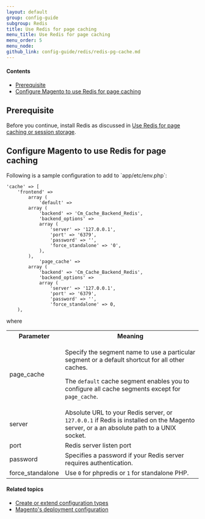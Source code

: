 ```yaml
---
layout: default
group: config-guide
subgroup: Redis
title: Use Redis for page caching
menu_title: Use Redis for page caching
menu_order: 5
menu_node: 
github_link: config-guide/redis/redis-pg-cache.md
---
```


#### Contents
*	<a href="#reds-sess-prereq">Prerequisite</a>
*	<a href="#config-redis-config">Configure Magento to use Redis for page caching</a>

<h2 id="reds-sess-prereq">Prerequisite</h2>
Before you continue, install Redis as discussed in <a href="{{ site.gdeurl21 }}config-guide/redis/config-redis.html">Use Redis for page caching or session storage</a>.

<h2 id="config-redis-config">Configure Magento to use Redis for page caching</h2>
Following is a sample configuration to add to `<your Magento install dir>app/etc/env.php`:

	'cache' => [
		'frontend' => 
			array (
      			'default' => 
      		array (
        		'backend' => 'Cm_Cache_Backend_Redis',
        		'backend_options' => 
        		array (
          			'server' => '127.0.0.1',
          			'port' => '6379',
					'password' => '', 
          			'force_standalone' => '0',
          		),
      		),
				'page_cache' => 
			array (
        		'backend' => 'Cm_Cache_Backend_Redis',
				'backend_options' => 
				array (
					'server' => '127.0.0.1', 
					'port' => '6379',
					'password' => '', 
					'force_standalone' => 0, 
		),


where

<table>
<tbody>
	<tr>
		<th>Parameter</th>
		<th>Meaning</th>
	</tr>
<tr>
	<td>page_cache</td>
	<td><p>Specify the segment name to use a particular segment or a default shortcut for all other caches.</p>
		<p>The <code>default</code> cache segment enables you to configure all cache segments except for <code>page_cache</code>.</p></td>
</tr>
<tr>
	<td>server</td>
	<td>Absolute URL to your Redis server, or <code>127.0.0.1</code> if Redis is installed on the Magento server, or a an absolute path to a UNIX socket.</td>
</tr>
<tr>
	<td>port</td>
	<td>Redis server listen port</td>
</tr>
<tr>
	<td>password</td>
	<td>Specifies a password if your Redis server requires authentication.</td>
</tr>
<tr>
	<td>force_standalone</td>
	<td>Use <code>0</code> for phpredis or <code>1</code> for standalone PHP.</td>
</tr>
</tbody>
</table>

#### Related topics

 *  <a href="{{ site.gdeurl21 }}config-guide/config/config-create.html">Create or extend configuration types</a>
 *  <a href="{{ site.gdeurl21 }}config-guide/config/config-php.html">Magento's deployment configuration</a>